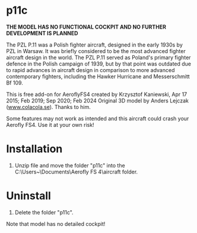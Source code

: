 # p11c

**THE MODEL HAS NO FUNCTIONAL COCKPIT AND NO FURTHER DEVELOPMENT IS PLANNED**

The PZL P.11 was a Polish fighter aircraft, designed in the early 1930s by PZL in Warsaw. It was briefly considered to be the most advanced fighter aircraft design in the world. The PZL P.11 served as Poland's primary fighter defence in the Polish campaign of 1939, but by that point was outdated due to rapid advances in aircraft design in comparison to more advanced contemporary fighters, including the Hawker Hurricane and Messerschmitt Bf 109. 

This is free add-on for AeroflyFS4 created by Krzysztof Kaniewski, Apr 17 2015; Feb 2019; Sep 2020; Feb 2024
Original 3D model by Anders Lejczak (www.colacola.se). Thanks to him.

 Some features may not work as intended and this aircraft could crash your Aerofly FS4. 
 Use it at your own risk!

# Installation

1. Unzip file and move the folder "p11c" into the C:\Users\~\Documents\Aerofly FS 4\aircraft folder.

# Uninstall

1. Delete the folder "p11c".


Note that model has no detailed cockpit!
